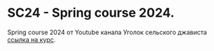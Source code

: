 # SC24 - Spring course 2024.

Spring course 2024 от Youtube канала Уголок сельского джависта [ссылка на курс](https://www.youtube.com/watch?v=vz4HLGy2-lk&list=PLs_aLxm3VDLt24V_BLaM5MLbh59tOEXX3&index=2).